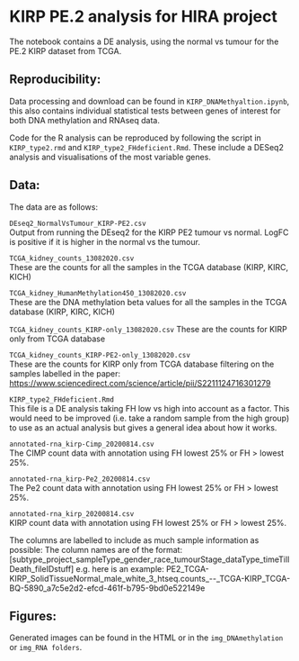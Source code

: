 # KIRP PE.2 analysis for HIRA project

The notebook contains a DE analysis, using the normal vs tumour for the PE.2 KIRP dataset from TCGA.

## Reproducibility:
Data processing and download can be found in `KIRP_DNAMethyaltion.ipynb`, this also contains individual statistical
tests between genes of interest for both DNA methylation and RNAseq data.   

Code for the R analysis can be reproduced by following the script in `KIRP_type2.rmd` and `KIRP_type2_FHdeficient.Rmd`. 
These include a DESeq2 analysis and visualisations of the most variable genes. 

## Data:

The data are as follows:

`DEseq2_NormalVsTumour_KIRP-PE2.csv`  
Output from running the DEseq2 for the KIRP PE2 tumour vs normal. LogFC is positive if it is higher in the normal vs the tumour.

`TCGA_kidney_counts_13082020.csv`                 
These are the counts for all the samples in the TCGA database (KIRP, KIRC, KICH)

`TCGA_kidney_HumanMethylation450_13082020.csv`  
These are the DNA methylation beta values for all the samples in the TCGA database (KIRP, KIRC, KICH)

`TCGA_kidney_counts_KIRP-only_13082020.csv`
These are the counts for KIRP only from TCGA database 

`TCGA_kidney_counts_KIRP-PE2-only_13082020.csv`  
These are the counts for KIRP only from TCGA database filtering on the samples labelled in the paper: https://www.sciencedirect.com/science/article/pii/S2211124716301279

`KIRP_type2_FHdeficient.Rmd`  
This file is a DE analysis taking FH low vs high into account as a factor. This would need to be improved (i.e. take a random sample from the high group) to use as an actual analysis but gives a general idea about how it works.

`annotated-rna_kirp-Cimp_20200814.csv`  
The CIMP count data with annotation using FH lowest 25% or FH > lowest 25%.

`annotated-rna_kirp-Pe2_20200814.csv`  
The Pe2 count data with annotation using FH lowest 25% or FH > lowest 25%.

`annotated-rna_kirp_20200814.csv`  
KIRP count data with annotation using FH lowest 25% or FH > lowest 25%.

The columns are labelled to include as much sample information as possible:
The column names are of the format:
[subtype_project_sampleType_gender_race_tumourStage_dataType_timeTillDeath_fileIDstuff] e.g. here is an example:
PE2_TCGA-KIRP_SolidTissueNormal_male_white_3_htseq.counts_--_TCGA-KIRP_TCGA-BQ-5890_a7c5e2d2-efcd-461f-b795-9bd0e522149e

## Figures:

Generated images can be found in the HTML or in the `img_DNAmethylation` or `img_RNA folders`.